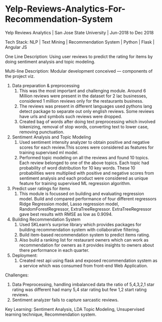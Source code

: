 # Yelp-Reviews-Analytics-For-Recommendation-System

Yelp Reviews Analytics | San Jose State University | Jun-2018 to Dec 2018

Tech Stack: NLP | Text Mining | Recommendation System | Python | Flask | Angular JS

One Line Description: Using user reviews to predict the rating for items by doing sentiment analysis and topic modeling.

Multi-line Description:
Modular development conceived — components of the project viz.

1. Data preparation & preprocessing
    1. This was the most important and challenging module. Around 6 Million reviews were present in the dataset for 2 lac businesses, considered 1 million reviews only for the restaurants business.
    2. The reviews was present in different languages used pythons lang detect package to separate out only english reviews. Some reviews have urls and symbols such reviews were dropped.
    3. Created bag of words after doing text preprocessing which involved tokenizing, removal of stop words, converting text to lower case, removing punctuation.
2. Sentiment Analysis and Topic Modeling
    1. Used sentiment intensity analyzer to obtain positive and negative scores for each review.This scores were considered as features for training supervised ml model. 
    2. Performed topic modeling on all the reviews and found 10 topics. Each review belonged to one of the above topics. Each topic had probability of word distribution for 10 key words. These 10 probabilities were multiplied with positive and negative scores from sentiment analysis and each product were considered as unique feature for training supervised ML regression algorithm. 
3.  Predict user ratings for items
    1. This module is focussed on building and evaluating regression model. Build and compared performance of four different regressors Ridge Regression model, Lasso regression model, RandomForestRegressor, ExtraTreeRegressor. ExtraTreeRegressor gave best results with RMSE as low as 0.9094. 
4. Building Recommendation System
    1. Used SKLearn’s surprise library which provides packages for building recommendation system with collaborative filtering.
    2. Build item-based recommendation system to predict items rating.
    3. Also build a ranking list for restaurant owners which can work as recommendation for owners as it provides insights to owners about there performance in each quarter.
5. Deployment:
    1. Created rest api using flask and exposed recommendation system as a service which was consumed from front-end Web Application.

Challenges:
1. Data Preprocessing, handling imbalanced data the ratio of 5,4,3,2,1 star rating was different had many 5,4 star rating but few 1,2 start rating reviews.
2. Sentiment analyzer fails to capture sarcastic reviews.

Key Learning:
Sentiment Analysis, LDA Topic Modeling, Unsupervised learning technique, Recommendation system. 
